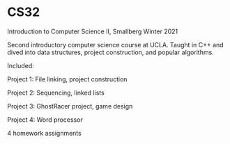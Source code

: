 # CS32
Introduction to Computer Science II, Smallberg Winter 2021

Second introductory computer science course at UCLA. Taught in C++ and dived into data structures, project construction, and popular algorithms.

Included: 

Project 1: File linking, project construction

Project 2: Sequencing, linked lists

Project 3: GhostRacer project, game design

Project 4: Word processor

4 homework assignments
